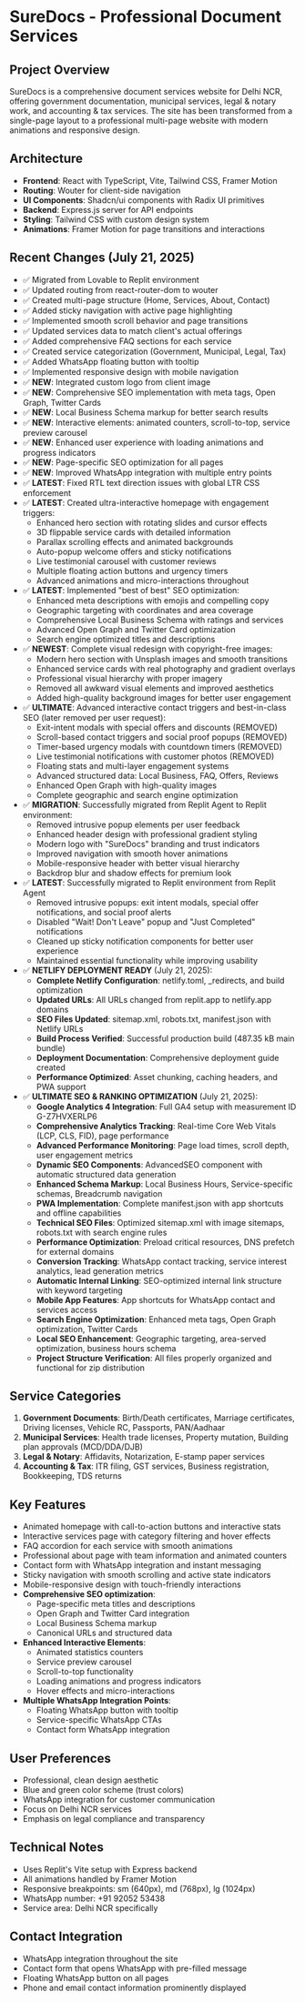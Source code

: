 # SureDocs - Professional Document Services

## Project Overview
SureDocs is a comprehensive document services website for Delhi NCR, offering government documentation, municipal services, legal & notary work, and accounting & tax services. The site has been transformed from a single-page layout to a professional multi-page website with modern animations and responsive design.

## Architecture
- **Frontend**: React with TypeScript, Vite, Tailwind CSS, Framer Motion
- **Routing**: Wouter for client-side navigation
- **UI Components**: Shadcn/ui components with Radix UI primitives
- **Backend**: Express.js server for API endpoints
- **Styling**: Tailwind CSS with custom design system
- **Animations**: Framer Motion for page transitions and interactions

## Recent Changes (July 21, 2025)
- ✅ Migrated from Lovable to Replit environment
- ✅ Updated routing from react-router-dom to wouter
- ✅ Created multi-page structure (Home, Services, About, Contact)
- ✅ Added sticky navigation with active page highlighting
- ✅ Implemented smooth scroll behavior and page transitions
- ✅ Updated services data to match client's actual offerings
- ✅ Added comprehensive FAQ sections for each service
- ✅ Created service categorization (Government, Municipal, Legal, Tax)
- ✅ Added WhatsApp floating button with tooltip
- ✅ Implemented responsive design with mobile navigation
- ✅ **NEW**: Integrated custom logo from client image
- ✅ **NEW**: Comprehensive SEO implementation with meta tags, Open Graph, Twitter Cards
- ✅ **NEW**: Local Business Schema markup for better search results
- ✅ **NEW**: Interactive elements: animated counters, scroll-to-top, service preview carousel
- ✅ **NEW**: Enhanced user experience with loading animations and progress indicators
- ✅ **NEW**: Page-specific SEO optimization for all pages
- ✅ **NEW**: Improved WhatsApp integration with multiple entry points
- ✅ **LATEST**: Fixed RTL text direction issues with global LTR CSS enforcement
- ✅ **LATEST**: Created ultra-interactive homepage with engagement triggers:
  - Enhanced hero section with rotating slides and cursor effects
  - 3D flippable service cards with detailed information
  - Parallax scrolling effects and animated backgrounds
  - Auto-popup welcome offers and sticky notifications
  - Live testimonial carousel with customer reviews
  - Multiple floating action buttons and urgency timers
  - Advanced animations and micro-interactions throughout
- ✅ **LATEST**: Implemented "best of best" SEO optimization:
  - Enhanced meta descriptions with emojis and compelling copy
  - Geographic targeting with coordinates and area coverage
  - Comprehensive Local Business Schema with ratings and services
  - Advanced Open Graph and Twitter Card optimization
  - Search engine optimized titles and descriptions
- ✅ **NEWEST**: Complete visual redesign with copyright-free images:
  - Modern hero section with Unsplash images and smooth transitions
  - Enhanced service cards with real photography and gradient overlays
  - Professional visual hierarchy with proper imagery
  - Removed all awkward visual elements and improved aesthetics
  - Added high-quality background images for better user engagement
- ✅ **ULTIMATE**: Advanced interactive contact triggers and best-in-class SEO (later removed per user request):
  - Exit-intent modals with special offers and discounts (REMOVED)
  - Scroll-based contact triggers and social proof popups (REMOVED) 
  - Timer-based urgency modals with countdown timers (REMOVED)
  - Live testimonial notifications with customer photos (REMOVED)
  - Floating stats and multi-layer engagement systems
  - Advanced structured data: Local Business, FAQ, Offers, Reviews
  - Enhanced Open Graph with high-quality images
  - Complete geographic and search engine optimization
- ✅ **MIGRATION**: Successfully migrated from Replit Agent to Replit environment:
  - Removed intrusive popup elements per user feedback
  - Enhanced header design with professional gradient styling
  - Modern logo with "SureDocs" branding and trust indicators
  - Improved navigation with smooth hover animations
  - Mobile-responsive header with better visual hierarchy
  - Backdrop blur and shadow effects for premium look
- ✅ **LATEST**: Successfully migrated to Replit environment from Replit Agent
  - Removed intrusive popups: exit intent modals, special offer notifications, and social proof alerts
  - Disabled "Wait! Don't Leave" popup and "Just Completed" notifications
  - Cleaned up sticky notification components for better user experience
  - Maintained essential functionality while improving usability
- ✅ **NETLIFY DEPLOYMENT READY** (July 21, 2025):
  - **Complete Netlify Configuration**: netlify.toml, _redirects, and build optimization
  - **Updated URLs**: All URLs changed from replit.app to netlify.app domains
  - **SEO Files Updated**: sitemap.xml, robots.txt, manifest.json with Netlify URLs
  - **Build Process Verified**: Successful production build (487.35 kB main bundle)
  - **Deployment Documentation**: Comprehensive deployment guide created
  - **Performance Optimized**: Asset chunking, caching headers, and PWA support
- ✅ **ULTIMATE SEO & RANKING OPTIMIZATION** (July 21, 2025):
  - **Google Analytics 4 Integration**: Full GA4 setup with measurement ID G-Z7HVXERLP6
  - **Comprehensive Analytics Tracking**: Real-time Core Web Vitals (LCP, CLS, FID), page performance
  - **Advanced Performance Monitoring**: Page load times, scroll depth, user engagement metrics
  - **Dynamic SEO Components**: AdvancedSEO component with automatic structured data generation
  - **Enhanced Schema Markup**: Local Business Hours, Service-specific schemas, Breadcrumb navigation
  - **PWA Implementation**: Complete manifest.json with app shortcuts and offline capabilities
  - **Technical SEO Files**: Optimized sitemap.xml with image sitemaps, robots.txt with search engine rules
  - **Performance Optimization**: Preload critical resources, DNS prefetch for external domains
  - **Conversion Tracking**: WhatsApp contact tracking, service interest analytics, lead generation metrics
  - **Automatic Internal Linking**: SEO-optimized internal link structure with keyword targeting
  - **Mobile App Features**: App shortcuts for WhatsApp contact and services access
  - **Search Engine Optimization**: Enhanced meta tags, Open Graph optimization, Twitter Cards
  - **Local SEO Enhancement**: Geographic targeting, area-served optimization, business hours schema
  - **Project Structure Verification**: All files properly organized and functional for zip distribution

## Service Categories
1. **Government Documents**: Birth/Death certificates, Marriage certificates, Driving licenses, Vehicle RC, Passports, PAN/Aadhaar
2. **Municipal Services**: Health trade licenses, Property mutation, Building plan approvals (MCD/DDA/DJB)
3. **Legal & Notary**: Affidavits, Notarization, E-stamp paper services
4. **Accounting & Tax**: ITR filing, GST services, Business registration, Bookkeeping, TDS returns

## Key Features
- Animated homepage with call-to-action buttons and interactive stats
- Interactive services page with category filtering and hover effects
- FAQ accordion for each service with smooth animations
- Professional about page with team information and animated counters
- Contact form with WhatsApp integration and instant messaging
- Sticky navigation with smooth scrolling and active state indicators
- Mobile-responsive design with touch-friendly interactions
- **Comprehensive SEO optimization**:
  - Page-specific meta titles and descriptions
  - Open Graph and Twitter Card integration
  - Local Business Schema markup
  - Canonical URLs and structured data
- **Enhanced Interactive Elements**:
  - Animated statistics counters
  - Service preview carousel
  - Scroll-to-top functionality
  - Loading animations and progress indicators
  - Hover effects and micro-interactions
- **Multiple WhatsApp Integration Points**:
  - Floating WhatsApp button with tooltip
  - Service-specific WhatsApp CTAs
  - Contact form WhatsApp integration

## User Preferences
- Professional, clean design aesthetic
- Blue and green color scheme (trust colors)
- WhatsApp integration for customer communication
- Focus on Delhi NCR services
- Emphasis on legal compliance and transparency

## Technical Notes
- Uses Replit's Vite setup with Express backend
- All animations handled by Framer Motion
- Responsive breakpoints: sm (640px), md (768px), lg (1024px)
- WhatsApp number: +91 92052 53438
- Service area: Delhi NCR specifically

## Contact Integration
- WhatsApp integration throughout the site
- Contact form that opens WhatsApp with pre-filled message
- Floating WhatsApp button on all pages
- Phone and email contact information prominently displayed